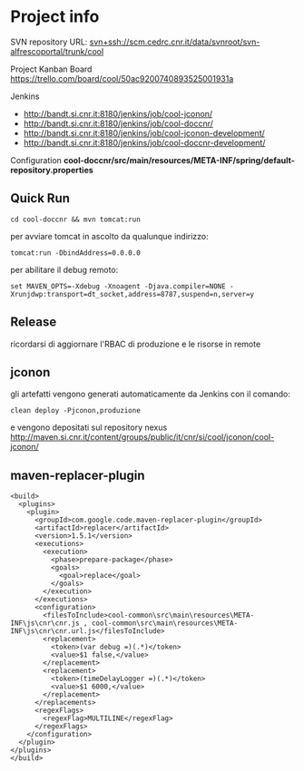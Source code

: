 # Project info #


SVN repository URL:
<svn+ssh://scm.cedrc.cnr.it/data/svnroot/svn-alfrescoportal/trunk/cool>

Project Kanban Board
<https://trello.com/board/cool/50ac9200740893525001931a>

Jenkins

* <http://bandt.si.cnr.it:8180/jenkins/job/cool-jconon/>
* <http://bandt.si.cnr.it:8180/jenkins/job/cool-doccnr/>
* <http://bandt.si.cnr.it:8180/jenkins/job/cool-jconon-development/>
* <http://bandt.si.cnr.it:8180/jenkins/job/cool-doccnr-development/>

Configuration
**cool-doccnr/src/main/resources/META-INF/spring/default-repository.properties**

Quick Run
---

	cd cool-doccnr && mvn tomcat:run

per avviare tomcat in ascolto da qualunque indirizzo:

	tomcat:run -DbindAddress=0.0.0.0

per abilitare il debug remoto:

	set MAVEN_OPTS=-Xdebug -Xnoagent -Djava.compiler=NONE -Xrunjdwp:transport=dt_socket,address=8787,suspend=n,server=y

Release
---

ricordarsi di aggiornare l'RBAC di produzione e le risorse in remote

jconon
---
gli artefatti vengono generati automaticamente da Jenkins con il comando:

	clean deploy -Pjconon,produzione

e vengono depositati sul repository nexus <http://maven.si.cnr.it/content/groups/public/it/cnr/si/cool/jconon/cool-jconon/>

maven-replacer-plugin
---

	<build>
	  <plugins>
	    <plugin>
	      <groupId>com.google.code.maven-replacer-plugin</groupId>
	      <artifactId>replacer</artifactId>
	      <version>1.5.1</version>
	      <executions>
	        <execution>
	          <phase>prepare-package</phase>
	          <goals>
	            <goal>replace</goal>
	          </goals>
	        </execution>
	      </executions>
	      <configuration>
	        <filesToInclude>cool-common\src\main\resources\META-INF\js\cnr\cnr.js , cool-common\src\main\resources\META-INF\js\cnr\cnr.url.js</filesToInclude>
	        <replacement>
	          <token>(var debug =)(.*)</token>
	          <value>$1 false,</value>
	        </replacement>
	        <replacement>
	          <token>(timeDelayLogger =)(.*)</token>
	          <value>$1 6000,</value>
	        </replacement>
	      </replacements>
	      <regexFlags>
	        <regexFlag>MULTILINE</regexFlag>
	      </regexFlags>
	    </configuration>
	  </plugin>
	</plugins>
	</build>
